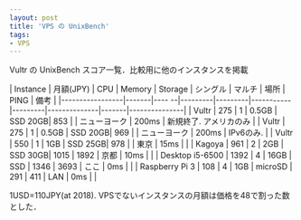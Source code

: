 ```yaml
---
layout: post
title: 'VPS の UnixBench'
tags:
- VPS
---
```


Vultr の UnixBench スコア一覧．比較用に他のインスタンスを掲載

| Instance        | 月額(JPY)  | CPU   |  Memory | Storage | シングル  | マルチ  | 場所         | PING  | 備考          |
|-----------------|-------|---- --|---------|---------|-----------|---------|--------------|-------|---------------|
| Vultr           | 275  |     1 | 0.5GB   | SSD 20GB|    853    |         | ニューヨーク | 200ms | 新規終了. アメリカのみ |
| Vultr           | 275  |     1 | 0.5GB   | SSD 20GB|    969    |         | ニューヨーク | 200ms | IPv6のみ.     |
| Vultr           | 550  |     1 | 1GB     | SSD 25GB|    978    |         | 東京         |  15ms |               |
| Kagoya          | 961  |     2 | 2GB     | SSD 30GB|   1015    |  1892   | 京都         |  10ms |               |
| Desktop i5-6500 | 1392 |     4 | 16GB    | SSD     |   1346    |  3693   | ここ         |   0ms |               |
| Raspberry Pi 3  | 108  |     4 | 1GB     | microSD |    291    |   411   | LAN          |   0ms |               |

1USD=110JPY(at 2018).
VPSでないインスタンスの月額は価格を48で割った数とした．


